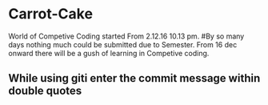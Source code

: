 # Carrot-Cake
World of Competive Coding started From 2.12.16   10.13 pm.
#By so many days nothing much could be submitted due to Semester.
From 16 dec onward there will be a gush of learning in Competive coding.

## While using giti enter the commit message within double quotes
